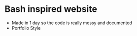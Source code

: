 # Bash inspired website
- Made in 1 day so the code is really messy and documented
- Portfolio Style
